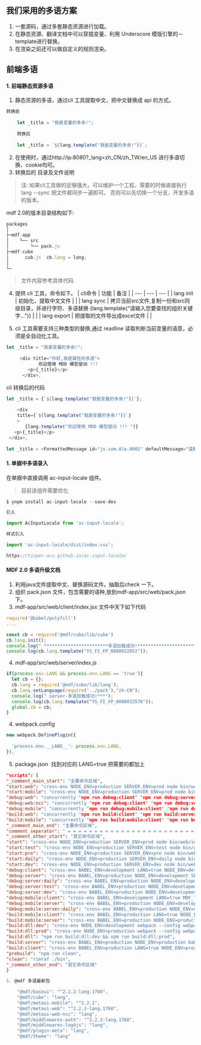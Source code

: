 <a name="ace32fc8"></a>
## 我们采用的多语方案

1. 一套源码，通过多套静态资源进行加载。
1. 在静态资源、翻译文档中可以穿插变量、利用 Underscore 模版引擎的－template进行替换。
1. 在渲染之前还可以做自定义的规则渲染。

<a name="7d3e85cc"></a>
## 前端多语

<a name="fd421519"></a>
#### 1. 前端静态资源多语

1. 静态资源的多语，通过cli 工具提取中文，把中文替换成 api 的方式。
```javascript
转换前
    
    let _title = "我是变量的多余!";
    
    转换后
    
    let _title = `${lang.template("我是变量的多余!")}`;
```

2. 在使用时，通过http://ip:8080?_lang=zh_CN/zh_TW/en_US 进行多语切换、cookie均可。
2. 转换后的 目录及文件说明
> 注: 如果cli工具做的足够强大，可以维护一个工程，需要的时候直接执行 lang --sync 把文件都同步一遍即可。 否则可以先切换一个分支，开发多语的版本。


mdf 2.0的版本目录结构如下:

```javascript
packages
│
├─mdf-app
│    └── src
│        └── pack.js
├─mdf-cube
│      cub.js  cb.lang = lang;
│
└─
```

> 文件内容参考具体代码


4. 提供 cli 工具，命令如下。
| cli命令 | 功能 | 备注 |
| --- | --- | --- |
| lang init | 初始化，提取中文文件 |  |
| lang sync | 拷贝当前src文件,复制一份和src同级目录，并进行字符、多语替换 {lang.template("请输入您要查找的组织关键字…")} |  |
| lang export | 把提取的文件导出成excel文件 |  |


3. cli 工具需要支持三种类型的替换,通过 readline 读取判断当前变量的语意，必须是全自动化工具。

```javascript
let _title = "我是变量的多余!";
    
     <div title="你好,我是属性的多语">
            欢迎使用 MDD 模型驱动 !!! 
        <p>{_title}</p>
      </div>,
```

cli 转换后的代码

```javascript
let _title = {`${lang.template("我是变量的多余!")}`};
   
    <div 
    title={`${lang.template("我是变量的多余!")}`}
    >
       {lang.template("欢迎使用 MDD 模型驱动 !!! ")}
   <p>{_title}</p>
 </div>,
       
let _title = <FormattedMessage id="js.com.Ale.0001" defaultMessage="温馨提示" />;
```

<a name="765f277c"></a>
#### 1. 单据中多语录入

在单据中直接调用 ac-input-locale 组件。

> 目前该组件需要优化


```javascript
$ ynpm install ac-input-locale --save-dev

引入

import AcInputLocale from 'ac-input-locale';

样式引入

import 'ac-input-locale/dist/index.css';

https://tinper-acs.github.io/ac-input-locale/
```

<a name="c8e58a34"></a>
#### MDF 2.0 多语升级文档

1. 利用java文件提取中文、替换源码文件。抽取后check 一下。
1. 组织 pack.json 文件，包含需要的语种,放到mdf-app/src/web/pack.json 下。
1. mdf-app/src/web/client/index.jsx 文件中天下如下代码
```javascript
require('@babel/polyfill')
....

const cb = require('@mdf/cube/lib/cube')
cb.lang.init();
console.log(" ************************多语加载成功!***************************");
console.log(cb.lang.template("YS_FI_FP_0000032052"));
```

4. mdf-app/src/web/server/index.js
```javascript
if(process.env.LANG && process.env.LANG == 'true'){
  let cb = {};
  cb.lang = require('@mdf/cube/lib/lang');
  cb.lang.setLanguage(require('../pack'),"zh-CN");
  console.log(" server-多语加载成功!***");
  console.log(cb.lang.template("YS_FI_FP_0000033576"));
  global.cb = cb;
}
```

4. webpack.config
```javascript
new webpack.DefinePlugin({
   
  'process.env.__LANG__': process.env.LANG, 
}),
```

5. package.json  找到对应的 LANG=true 把需要的都加上
```json
"scripts": {
"_comment_main_start": "主要命令区域",
"start:web": "cross-env NODE_ENV=production SERVER_ENV=prod node bin/web/server/index.js",
"start:mobile": "cross-env NODE_ENV=production SERVER_ENV=prod node bin/mobile/server/index.js",
"debug:web": "concurrently "npm run debug:client" "npm run debug:server"",
"debug:web:ncc": "concurrently "npm run debug:client" "npm run debug:server:daily"",
"debug:mobile": "concurrently "npm run debug:mobile:client" "npm run debug:mobile:server"",
"build:web": "concurrently "npm run build:client" "npm run build:server"",
"build:mobile": "concurrently "npm run build:mobile:client" "npm run build:mobile:server"",
"_comment_main_end": "主要命令区域",
"comment_seperator": " = = = = = = = = = = = = = = = = = = = = = = = = = = = = = = = = = = = = = = = = ",
"_comment_other_start": "其它命令区域",
"start": "cross-env NODE_ENV=production SERVER_ENV=prod node bin/web/server/index.js",
"start:test": "cross-env NODE_ENV=production SERVER_ENV=test node bin/web/server/index.js",
"start:pre": "cross-env NODE_ENV=production SERVER_ENV=pre node bin/web/server/index.js",
"start:daily": "cross-env NODE_ENV=production SERVER_ENV=daily node bin/web/server/index.js",
"start:dev": "cross-env NODE_ENV=production SERVER_ENV=dev node bin/web/server/index.js",
"debug:client": "cross-env BABEL_ENV=development LANG=true NODE_ENV=development webpack-dev-server --progress --colors  --config webpack.config.js",
"debug:server": "cross-env BABEL_ENV=production NODE_ENV=development SERVER_ENV=prod LANG=true  nodemon -w src/web/server -w src/web/common --exec babel-node --only=src,node_modules/@mdf  --inspect src/web/server/index.js",
"debug:server:daily": "cross-env BABEL_ENV=production NODE_ENV=development SERVER_ENV=daily LANG=true  nodemon -w src/web/server -w src/web/common --exec babel-node --only=src,node_modules/@mdf  --inspect src/web/server/index.js",
"debug:server:test": "cross-env BABEL_ENV=production NODE_ENV=development SERVER_ENV=test   LANG=true  nodemon -w src/web/server -w src/web/common --exec babel-node --only=src,node_modules/@mdf  --inspect src/web/server/index.js",
"debug:server:dev": "cross-env BABEL_ENV=production NODE_ENV=development SERVER_ENV=dev     LANG=true  nodemon -w src/web/server -w src/web/common --exec babel-node --only=src,node_modules/@mdf  --inspect src/web/server/index.js",
"debug:mobile:client": "cross-env BABEL_ENV=development LANG=true MDF_TARGET=mobile webpack-dev-server --progress --profile --colors  --config webpack.config.js",
"debug:mobile:server": "cross-env BABEL_ENV=production NODE_ENV=development MDF_TARGET=mobile LANG=true  nodemon -w src/mobile/server -w src/mobile/common --exec babel-node --only=src,node_modules/@mdf  --inspect src/mobile/server/index.js",
"debug:mobile:server:daily": "cross-env BABEL_ENV=production NODE_ENV=development MDF_TARGET=mobile SERVER_ENV=daily LANG=true  nodemon -w src/mobile/server -w src/mobile/common --exec babel-node --only=src,node_modules/@mdf  --inspect src/mobile/server/index.js",
"build:mobile:client": "cross-env BABEL_ENV=production LANG=true NODE_ENV=production MDF_TARGET=mobile webpack --config webpack.config.js --colors --progress && echo '移动程序：编译完成'",
"build:mobile:server": "cross-env BABEL_ENV=production NODE_ENV=production MDF_TARGET=mobile babel src -d bin --ignore src/web/client,src/business && echo '后端程序：编译完成'",
"build:dll:dev": "cross-env NODE_ENV=development webpack --config webpack.dll.config.js",
"build:dll:prod": "cross-env NODE_ENV=production webpack --config webpack.dll.config.js",
"build:dll": "npm run build:dll:dev && npm run build:dll:prod",
"build:server": "cross-env BABEL_ENV=production NODE_ENV=production babel src -d bin --ignore src/web/client,src/business && echo '后端程序：编译完成'",
"build:client": "cross-env BABEL_ENV=production LANG=true NODE_ENV=production webpack --config webpack.config.js --colors --progress && echo '前端程序：编译完成'",
"prebuild": "npm run clean",
"clean": "rimraf ./bin",
"_comment_other_end": "其它命令区域"
}
```

```jsx
5. @mdf 多语最新包      

    "@mdf/baseui": "^2.2.2-lang.1760",
    "@mdf/cube": "lang",
    "@mdf/metaui-mobile": "^2.2.1",
    "@mdf/metaui-web": "^2.2.2-lang.1760",
    "@mdf/metaui-web-ncc": "lang",
    "@mdf/middlewares-auth": "^2.2.2-lang.1760",
    "@mdf/middlewares-log4js": "lang",
    "@mdf/plugin-meta": "lang",
    "@mdf/theme": "lang"
```